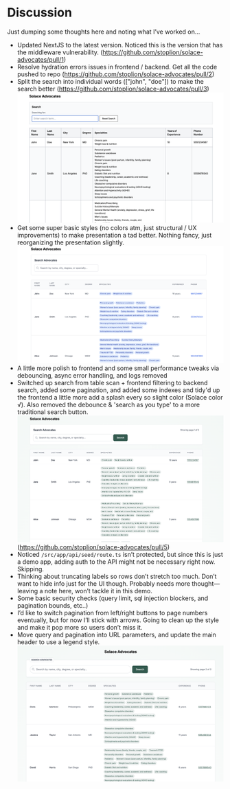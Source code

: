 # Discussion

Just dumping some thoughts here and noting what I’ve worked on...

- Updated NextJS to the latest version. Noticed this is the version that has the middleware vulnerability. (https://github.com/stoplion/solace-advocates/pull/1)
- Resolve hydration errors issues in frontend / backend. Get all the code pushed to repo (https://github.com/stoplion/solace-advocates/pull/2)
- Split the search into individual words (["john", "doe"]) to make the search better (https://github.com/stoplion/solace-advocates/pull/3)
  ![](./DISCUSSION_IMAGES/image.png)
- Get some super basic styles (no colors atm, just structural / UX improvements) to make presentation a tad better. Nothing fancy, just reorganizing the presentation slightly.
  ![](DISCUSSION_IMAGES/image2.png)
- A little more polish to frontend and some small performance tweaks via debouncing, async error handling, and logs removed
- Switched up search from table scan + frontend filtering to backend search, added some pagination, and added some indexes and tidy'd up the frontend a little more add a splash every so slight color (Solace color √). Also removed the debounce & 'search as you type' to a more traditional search button.
  ![](DISCUSSION_IMAGES/image3.png) (https://github.com/stoplion/solace-advocates/pull/5)
- Noticed `/src/app/api/seed/route.ts` isn’t protected, but since this is just a demo app, adding auth to the API might not be necessary right now. Skipping.
- Thinking about truncating labels so rows don’t stretch too much. Don’t want to hide info just for the UI though. Probably needs more thought—leaving a note here, won’t tackle it in this demo.
- Some basic security checks (query limit, sql injection blockers, and pagination bounds, etc..)
- I’d like to switch pagination from left/right buttons to page numbers eventually, but for now I’ll stick with arrows. Going to clean up the style and make it pop more so users don’t miss it.
- Move query and pagination into URL parameters, and update the main header to use a legend style.
  ![](/DISCUSSION_IMAGES/image4.png)
